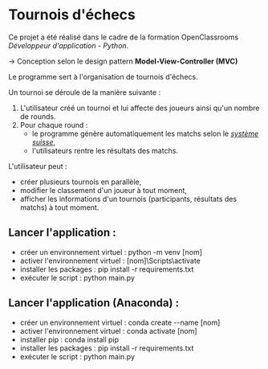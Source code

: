 # Tournois d'échecs

Ce projet a été réalisé dans le cadre de la formation OpenClassrooms *Développeur d'application - Python*.

→ Conception selon le design pattern **Model-View-Controller (MVC)**

Le programme sert à l'organisation de tournois d'échecs.

Un tournoi se déroule de la manière suivante :

1. L'utilisateur créé un tournoi et lui affecte des joueurs ainsi qu'un nombre de rounds.
2. Pour chaque round :
    - le programme génère automatiquement les matchs selon le [*système suisse*](https://fr.wikipedia.org/wiki/Syst%C3%A8me_suisse),
    - l'utilisateurs rentre les résultats des matchs.

L'utilisateur peut :
- créer plusieurs tournois en parallèle,
- modifier le classement d'un joueur à tout moment,
- afficher les informations d'un tournois (participants, résultats des matchs) à tout moment.

## Lancer l'application :
- créer un environnement virtuel : python -m venv [nom]
- activer l'environnement virtuel : [nom]\Scripts\activate
- installer les packages : pip install -r requirements.txt
- exécuter le script : python main.py

## Lancer l'application (Anaconda) :
- créer un environnement virtuel : conda create --name [nom]
- activer l'environnement virtuel : conda activate [nom]
- installer pip : conda install pip
- installer les packages : pip install -r requirements.txt
- exécuter le script : python main.py